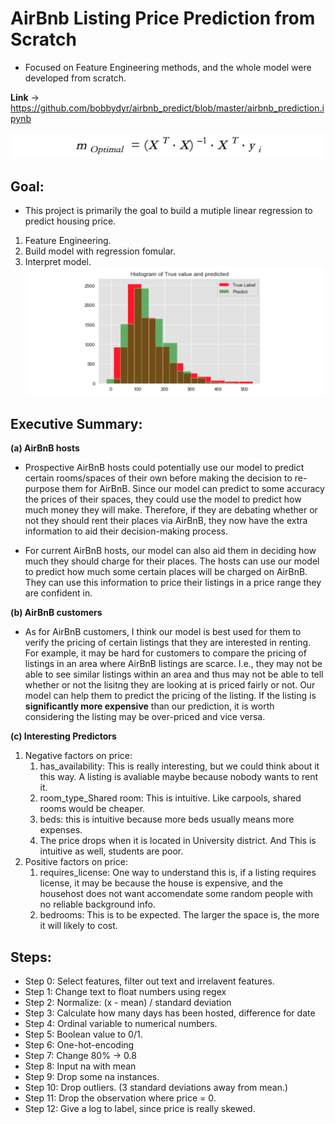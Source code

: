 # AirBnb Listing Price Prediction from Scratch

- Focused on Feature Engineering methods, and the whole model were developed from scratch. 


**Link** -> https://github.com/bobbydyr/airbnb_predict/blob/master/airbnb_prediction.ipynb

![](/pic/fomular1.png)

## Goal:
- This project is primarily the goal to build a mutiple linear regression to predict housing price.

1. Feature Engineering.
2. Build model with regression fomular.
3. Interpret model.
![](/pic/pic1.png)

## Executive Summary:

**(a) AirBnB hosts**
- Prospective AirBnB hosts could potentially use our model to predict certain rooms/spaces of their own before making the decision to re-purpose them for AirBnB. Since our model can predict to some accuracy the prices of their spaces, they could use the model to predict how much money they will make. Therefore, if they are debating whether or not they should rent their places via AirBnB, they now have the extra information to aid their decision-making process.

- For current AirBnB hosts, our model can also aid them in deciding how much they should charge for their places. The hosts can use our model to predict how much some certain places will be charged on AirBnB. They can use this information to price their listings in a price range they are confident in.

**(b) AirBnB customers**
- As for AirBnB customers, I think our model is best used for them to verify the pricing of certain listings that they are interested in renting. For example, it may be hard for customers to compare the pricing of listings in an area where AirBnB listings are scarce. I.e., they may not be able to see similar listings within an area and thus may not be able to tell whether or not the lisitng they are looking at is priced fairly or not. Our model can help them to predict the pricing of the listing. If the listing is **significantly more expensive** than our prediction, it is worth considering the listing may be over-priced and vice versa.

**(c) Interesting Predictors**
1. Negative factors on price:
    1. has_availability: This is really interesting, but we could think about it this way. A listing is avaliable maybe because nobody wants to rent it.
    2. room_type_Shared room: This is intuitive. Like carpools, shared rooms would be cheaper.
    3. beds: this is intuitive because more beds usually means more expenses.
    4. The price drops when it is located in University district. And This is intuitive as well, students are poor.
2. Positive factors on price:
    1. requires_license: One way to understand this is, if a listing requires license, it may be because the house is expensive, and the househost does not want accomendate some random people with no reliable background info.
    2. bedrooms: This is to be expected. The larger the space is, the more it will likely to cost.

## Steps:
- Step 0: Select features, filter out text and irrelavent features.
- Step 1: Change text to float numbers using regex
- Step 2: Normalize: (x - mean) / standard deviation
- Step 3: Calculate how many days has been hosted, difference for date
- Step 4: Ordinal variable to numerical numbers.
- Step 5: Boolean value to 0/1.
- Step 6: One-hot-encoding
- Step 7: Change 80% -> 0.8
- Step 8: Input na with mean
- Step 9: Drop some na instances.
- Step 10: Drop outliers. (3 standard deviations away from mean.)
- Step 11: Drop the observation where price = 0.
- Step 12: Give a log to label, since price is really skewed. 








